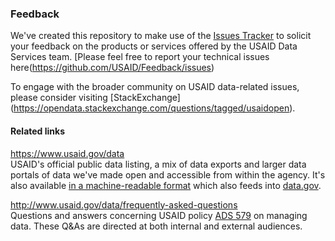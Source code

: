 ### Feedback

We've created this repository to make use of the [Issues Tracker](https://github.com/USAID/Feedback/issues) to solicit your feedback on the products or services offered by the USAID Data Services team.  [Please feel free to report your technical issues here(https://github.com/USAID/Feedback/issues)

To engage with the broader community on USAID data-related issues, please consider visiting [StackExchange] (https://opendata.stackexchange.com/questions/tagged/usaidopen). 

#### Related links

https://www.usaid.gov/data <br>
USAID's official public data listing, a mix of data exports and larger data portals of data we've made open and accessible from within the agency. It's also available [in a machine-readable format](http://www.usaid.gov/data.json) which also feeds into [data.gov](http://data.gov).

http://www.usaid.gov/data/frequently-asked-questions <br>
Questions and answers concerning USAID policy [ADS 579](http://www.usaid.gov/ads/policy/500/579) on managing data.  These Q&As are directed at both internal and external audiences.
